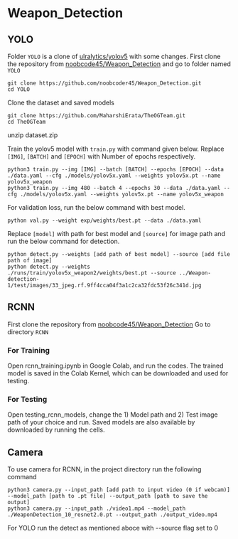 # Weapon_Detection

## YOLO
Folder `YOLO` is a clone of [ulralytics/yolov5](https://github.com/ultralytics/yolov5.git) with some changes.
First clone the repository from [noobcode45/Weapon_Detection](https://github.com/noobcoder45/Weapon_Detection.git) and go to folder named `YOLO`
```
git clone https://github.com/noobcoder45/Weapon_Detection.git
cd YOLO
```
Clone the dataset and saved models
```
git clone https://github.com/MaharshiErata/TheOGTeam.git
cd TheOGTeam
```
unzip dataset.zip

Train the yolov5 model with `train.py` with command given below. Replace `[IMG]`, `[BATCH]` and `[EPOCH]` with Number of epochs respectively.
```
python3 train.py --img [IMG] --batch [BATCH] --epochs [EPOCH] --data ./data.yaml --cfg ./models/yolov5x.yaml --weights yolov5x.pt --name yolov5x_weapon
python3 train.py --img 480 --batch 4 --epochs 30 --data ./data.yaml --cfg ./models/yolov5x.yaml --weights yolov5x.pt --name yolov5x_weapon
```

For validation loss, run the below command with best model.
```
python val.py --weight exp/weights/best.pt --data ./data.yaml
```
Replace `[model]` with path for best model and `[source]` for image path and run the below command for detection.
```
python detect.py --weights [add path of best model] --source [add file path of image]
python detect.py --weights ./runs/train/yolov5x_weapon2/weights/best.pt --source ../Weapon-detection-1/test/images/33_jpeg.rf.9ff4cca04f3a1c2ca32fdc53f26c341d.jpg
```

## RCNN
First clone the repository from [noobcode45/Weapon_Detection](https://github.com/noobcoder45/Weapon_Detection.git)
Go to directory `RCNN`
### For Training 
Open rcnn_training.ipynb in Google Colab, and run the codes. The trained model is saved in the Colab Kernel, which can be downloaded and used for testing.

### For Testing
Open testing_rcnn_models, change the 1) Model path and 2) Test image path of your choice and run.
Saved models are also available by downloaded by running the cells.

## Camera
To use camera for RCNN, in the project directory run the following command
```
python3 camera.py --input_path [add path to input video (0 if webcam)] --model_path [path to .pt file] --output_path [path to save the output]
python3 camera.py --input_path ./video1.mp4 --model_path ./WeaponDetection_10_resnet2.0.pt --output_path ./output_video.mp4
```
For YOLO run the detect as mentioned aboce with --source flag set to 0


